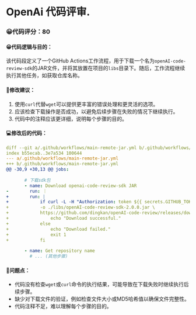 # OpenAi 代码评审.
### 😀代码评分：80
#### 😀代码逻辑与目的：
该代码段定义了一个GitHub Actions工作流程，用于下载一个名为`openAI-code-review-sdk`的JAR文件，并将其放置在项目的`libs`目录下。随后，工作流程继续执行其他任务，如获取仓库名称。
#### 🎯修改建议：
1. 使用`curl`代替`wget`可以提供更丰富的错误处理和更灵活的选项。
2. 应该检查下载操作是否成功，以避免后续步骤在失败的情况下继续执行。
3. 代码中的注释应该更详细，说明每个步骤的目的。
#### 💻修改后的代码：
```yaml
diff --git a/.github/workflows/main-remote-jar.yml b/.github/workflows/main-remote-jar.yml
index b55ecab..3e7a534 100644
--- a/.github/workflows/main-remote-jar.yml
+++ b/.github/workflows/main-remote-jar.yml
@@ -30,9 +30,13 @@ jobs:
 
       # 下载sdk包
       - name: Download openai-code-review-sdk JAR
-        run: ｜
+        run: |
+            if curl -L -H "Authorization: token ${{ secrets.GITHUB_TOKEN }}" \
+            -o ./libs/openAI-code-review-sdk-2.0.0.jar \
+            https://github.com/dingkan/openAI-code-review/releases/download/v2.0.0/openAI-code-review-sdk-2.0.0.jar; then
+                echo "Download successful."
+            else
+                echo "Download failed."
+                exit 1
+            fi
 
       - name: Get repository name
         # ... (其他步骤)
```
#### 🤔问题点：
- 代码没有检查`wget`或`curl`命令的执行结果，可能导致在下载失败时继续执行后续步骤。
- 缺少对下载文件的验证，例如检查文件大小或MD5哈希值以确保文件完整性。
- 代码注释不足，难以理解每个步骤的目的。